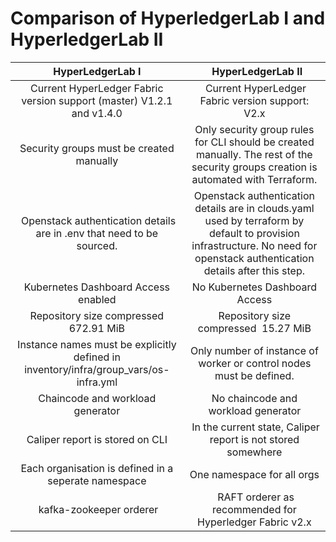 # **Comparison of HyperledgerLab I and HyperledgerLab II**

|                                   HyperLedgerLab I                                   |                                                                               HyperLedgerLab II                                                                             |
| :----------------------------------------------------------------------------------: | :-------------------------------------------------------------------------------------------------------------------------------------------------------------------------: |
|        Current HyperLedger Fabric version support (master) V1.2.1 and v1.4.0         |                                                               Current HyperLedger Fabric version support: V2.x                                                              |
|                       Security groups must be created manually                       |                     Only security group rules for CLI should be created manually. The rest of the security groups creation is automated with Terraform.                     |
|         Openstack authentication details are in .env that need to be sourced.        | Openstack authentication details are in clouds.yaml used by terraform by default to provision infrastructure. No need for openstack authentication details after this step. |
|                         Kubernetes Dashboard Access enabled                          |                                                                       No Kubernetes Dashboard Access                                                                        |
|                        Repository size compressed 672.91 MiB                         |                                                                    Repository size compressed  15.27 MiB                                                                    |
| Instance names must be explicitly defined in inventory/infra/group_vars/os-infra.yml |                                                     Only number of instance of worker or control nodes must be defined.                                                     |
|                           Chaincode and workload generator                           |                                                                     No chaincode and workload generator                                                                     |
|                           Caliper report is stored on CLI                            |                                                         In the current state, Caliper report is not stored somewhere                                                        |
|                 Each organisation is defined in a seperate namespace                 |                                                                         One namespace for all orgs                                                                          |
|                                kafka-zookeeper orderer                               |                                                           RAFT orderer as recommended for Hyperledger Fabric v2.x                                                           |
